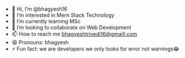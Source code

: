 - 👋 Hi, I’m @bhagyesh16
- 👀 I’m interested in Mern Stack Technology
- 🌱 I’m currently learning MSc
- 💞️ I’m looking to collaborate on Web Development
- 📫 How to reach me bhagyeshtrivedi16@gmaill.com  
- 😄 Pronouns: bhagyesh
- ⚡ Fun fact: we are developers we only looks for error not warnings😂

<!---
bhagyesh16/bhagyesh16 is a ✨ special ✨ repository because its `README.md` (this file) appears on your GitHub profile.
You can click the Preview link to take a look at your changes.
--->

